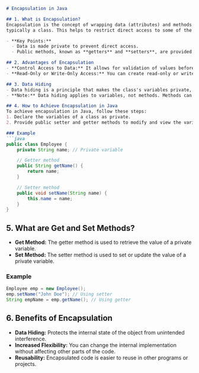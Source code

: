```markdown
# Encapsulation in Java

## 1. What is Encapsulation?
Encapsulation is the concept of wrapping data (attributes) and methods (functions) that operate on the data into a single unit,
typically a class. This helps to restrict direct access to some of the object's components, which is a means of preventing unintended interference and misuse.

- **Key Points:**
  - Data is made private to prevent direct access.
  - Public methods, known as **getters** and **setters**, are provided to operate on the data.

## 2. Advantages of Encapsulation
- **Control Access to Data:** It allows for validation of values before they are set, ensuring that the object maintains a valid state.
- **Read-Only or Write-Only Access:** You can create read-only or write-only properties by only providing a getter or a setter method, respectively.

## 3. Data Hiding
- Data hiding is a principle that makes the class's variables private, restricting access from outside the class.
- **Note:** Data hiding applies to variables, not methods. Methods can still be public while their underlying data remains hidden.

## 4. How to Achieve Encapsulation in Java
To achieve encapsulation in Java, follow these steps:
1. Declare the variables of a class as private.
2. Provide public setter and getter methods to modify and view the variable values.

### Example
```java
public class Employee {
    private String name; // Private variable

    // Getter method
    public String getName() {
        return name;
    }

    // Setter method
    public void setName(String name) {
        this.name = name;
    }
}
```

## 5. What are Get and Set Methods?
- **Get Method:** The getter method is used to retrieve the value of a private variable.
- **Set Method:** The setter method is used to set or update the value of a private variable.

### Example
```java
Employee emp = new Employee();
emp.setName("John Doe"); // Using setter
String empName = emp.getName(); // Using getter
```

## 6. Benefits of Encapsulation
- **Data Hiding:** Protects the internal state of the object from unintended interference.
- **Increased Flexibility:** You can change the internal implementation without affecting other parts of the code.
- **Reusability:** Encapsulated code is easier to reuse in other programs or projects.
```